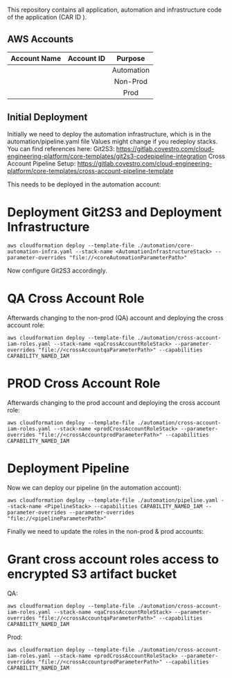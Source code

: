 # <ProjectName>

This repository contains all application, automation and infrastructure code of the application <ProjectName> (CAR ID <CARID>).

## AWS Accounts

| Account Name          | Account ID   | Purpose    |
|:---------------------:|:------------:|:----------:|
| <AccAutomationName> | <AccAutomationID> | Automation |
| <AccAutomationqaName> | <AccAutomationqaID> | Non-Prod   |
| <AccAutomationprodName> | <AccAutomationprodID> | Prod       |

## Initial Deployment

Initially we need to deploy the automation infrastructure, which is in the automation/pipeline.yaml file
Values might change if you redeploy stacks. You can find references here:
Git2S3: https://gitlab.covestro.com/cloud-engineering-platform/core-templates/git2s3-codepipeline-integration
Cross Account Pipeline Setup: https://gitlab.covestro.com/cloud-engineering-platform/core-templates/cross-account-pipeline-template

This needs to be deployed in the automation account:
# Deployment Git2S3 and Deployment Infrastructure
`aws cloudformation deploy --template-file ./automation/core-automation-infra.yaml --stack-name <AutomationInfrastructureStack> --parameter-overrides "file://<coreAutomationParameterPath>"`

Now configure Git2S3 accordingly.

# QA Cross Account Role
Afterwards changing to the non-prod (QA) account and deploying the cross account role:

`aws cloudformation deploy --template-file ./automation/cross-account-iam-roles.yaml --stack-name <qaCrossAccountRoleStack> --parameter-overrides "file://<crossAccountqaParameterPath>" --capabilities CAPABILITY_NAMED_IAM`

# PROD Cross Account Role
Afterwards changing to the prod account and deploying the cross account role:

`aws cloudformation deploy --template-file ./automation/cross-account-iam-roles.yaml --stack-name <prodCrossAccountRoleStack> --parameter-overrides "file://<crossAccountprodParameterPath>" --capabilities CAPABILITY_NAMED_IAM`

# Deployment Pipeline
Now we can deploy our pipeline (in the automation account):

`aws cloudformation deploy --template-file ./automation/pipeline.yaml --stack-name <PipelineStack> --capabilities CAPABILITY_NAMED_IAM --parameter-overrides --parameter-overrides "file://<pipelineParameterPath>"`

Finally we need to update the roles in the non-prod & prod accounts:
# Grant cross account roles access to encrypted S3 artifact bucket
QA:

`aws cloudformation deploy --template-file ./automation/cross-account-iam-roles.yaml --stack-name <qaCrossAccountRoleStack> --parameter-overrides "file://<crossAccountqaParameterPath>" --capabilities CAPABILITY_NAMED_IAM`

Prod:

`aws cloudformation deploy --template-file ./automation/cross-account-iam-roles.yaml --stack-name <prodCrossAccountRoleStack> --parameter-overrides "file://<crossAccountprodParameterPath>" --capabilities CAPABILITY_NAMED_IAM`
